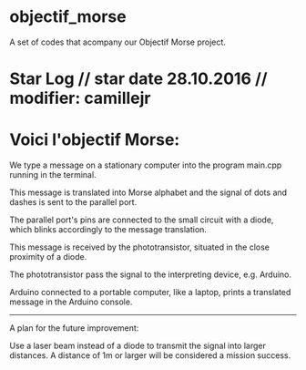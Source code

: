 # objectif_morse
A set of codes that acompany our Objectif Morse project.

Star Log // star date 28.10.2016 // modifier: camillejr
=====================================================================
Voici l'objectif Morse:
=====================================================================

We type a message on a stationary computer into the program main.cpp 
running in the terminal. 

This message is translated into Morse alphabet and the signal of dots 
and dashes is sent to the parallel port.

The parallel port's pins are connected to the small circuit with 
a diode, which blinks accordingly to the message translation.

This message is received by the phototransistor, situated in the 
close proximity of a diode.

The phototransistor pass the signal to the interpreting device, 
e.g. Arduino. 

Arduino connected to a portable computer, like a laptop, prints 
a translated message in the Arduino console.

---------------------------------------------------------------------
A plan for the future improvement:

Use a laser beam instead of a diode to transmit the signal into
larger distances. A distance of 1m or larger will be considered
a mission success.
